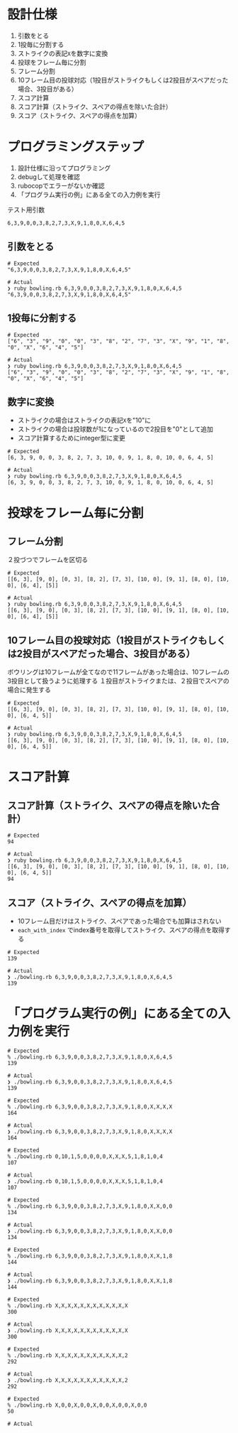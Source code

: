 
# 設計仕様
1. 引数をとる
1. 1投毎に分割する
1. ストライクの表記```X```を数字に変換
1. 投球をフレーム毎に分割
  1. フレーム分割
  1. 10フレーム目の投球対応（1投目がストライクもしくは2投目がスペアだった場合、3投目がある）
1. スコア計算
  1. スコア計算（ストライク、スペアの得点を除いた合計）
  1. スコア（ストライク、スペアの得点を加算）

# プログラミングステップ
1. 設計仕様に沿ってプログラミング
1. debugして処理を確認
1. rubocopでエラーがないか確認
1. 「プログラム実行の例」にある全ての入力例を実行


テスト用引数
```
6,3,9,0,0,3,8,2,7,3,X,9,1,8,0,X,6,4,5
```

## 引数をとる
```
# Expected
"6,3,9,0,0,3,8,2,7,3,X,9,1,8,0,X,6,4,5"
```

```
# Actual
❯ ruby bowling.rb 6,3,9,0,0,3,8,2,7,3,X,9,1,8,0,X,6,4,5
"6,3,9,0,0,3,8,2,7,3,X,9,1,8,0,X,6,4,5"
```

## 1投毎に分割する
```
# Expected
["6", "3", "9", "0", "0", "3", "8", "2", "7", "3", "X", "9", "1", "8", "0", "X", "6", "4", "5"]
```

```
# Actual
❯ ruby bowling.rb 6,3,9,0,0,3,8,2,7,3,X,9,1,8,0,X,6,4,5
["6", "3", "9", "0", "0", "3", "8", "2", "7", "3", "X", "9", "1", "8", "0", "X", "6", "4", "5"]
```

## 数字に変換
- ストライクの場合はストライクの表記```X```を"10"に
- ストライクの場合は投球数が1になっているので2投目を"0"として追加
- スコア計算するためにinteger型に変更

```
# Expected
[6, 3, 9, 0, 0, 3, 8, 2, 7, 3, 10, 0, 9, 1, 8, 0, 10, 0, 6, 4, 5]
```

```
# Actual
❯ ruby bowling.rb 6,3,9,0,0,3,8,2,7,3,X,9,1,8,0,X,6,4,5
[6, 3, 9, 0, 0, 3, 8, 2, 7, 3, 10, 0, 9, 1, 8, 0, 10, 0, 6, 4, 5]
```

# 投球をフレーム毎に分割
## フレーム分割
２投づつでフレームを区切る

```
# Expected
[[6, 3], [9, 0], [0, 3], [8, 2], [7, 3], [10, 0], [9, 1], [8, 0], [10, 0], [6, 4], [5]]
```

```
# Actual
❯ ruby bowling.rb 6,3,9,0,0,3,8,2,7,3,X,9,1,8,0,X,6,4,5
[[6, 3], [9, 0], [0, 3], [8, 2], [7, 3], [10, 0], [9, 1], [8, 0], [10, 0], [6, 4], [5]]
```

## 10フレーム目の投球対応（1投目がストライクもしくは2投目がスペアだった場合、3投目がある）
ボウリングは10フレームが全てなので11フレームがあった場合は、10フレームの3投目として扱うように処理する
１投目がストライクまたは、２投目でスペアの場合に発生する

```
# Expected
[[6, 3], [9, 0], [0, 3], [8, 2], [7, 3], [10, 0], [9, 1], [8, 0], [10, 0], [6, 4, 5]]
```

```
# Actual
❯ ruby bowling.rb 6,3,9,0,0,3,8,2,7,3,X,9,1,8,0,X,6,4,5
[[6, 3], [9, 0], [0, 3], [8, 2], [7, 3], [10, 0], [9, 1], [8, 0], [10, 0], [6, 4, 5]]
```

# スコア計算
## スコア計算（ストライク、スペアの得点を除いた合計）

```
# Expected
94
```

```
# Actual
❯ ruby bowling.rb 6,3,9,0,0,3,8,2,7,3,X,9,1,8,0,X,6,4,5
[[6, 3], [9, 0], [0, 3], [8, 2], [7, 3], [10, 0], [9, 1], [8, 0], [10, 0], [6, 4, 5]]
94
```

## スコア（ストライク、スペアの得点を加算）
- 10フレーム目だけはストライク、スペアであった場合でも加算はされない
- ```each_with_index``` でindex番号を取得してストライク、スペアの得点を取得する
```
# Expected
139
```

```
# Actual
❯ ./bowling.rb 6,3,9,0,0,3,8,2,7,3,X,9,1,8,0,X,6,4,5
139
```


# 「プログラム実行の例」にある全ての入力例を実行



```
# Expected
% ./bowling.rb 6,3,9,0,0,3,8,2,7,3,X,9,1,8,0,X,6,4,5
139
```

```
# Actual
❯ ./bowling.rb 6,3,9,0,0,3,8,2,7,3,X,9,1,8,0,X,6,4,5
139
```

```
# Expected
% ./bowling.rb 6,3,9,0,0,3,8,2,7,3,X,9,1,8,0,X,X,X,X
164
```

```
# Actual
❯ ./bowling.rb 6,3,9,0,0,3,8,2,7,3,X,9,1,8,0,X,X,X,X
164
```

```
# Expected
% ./bowling.rb 0,10,1,5,0,0,0,0,X,X,X,5,1,8,1,0,4
107
```

```
# Actual
❯ ./bowling.rb 0,10,1,5,0,0,0,0,X,X,X,5,1,8,1,0,4
107
```

```
# Expected
% ./bowling.rb 6,3,9,0,0,3,8,2,7,3,X,9,1,8,0,X,X,0,0
134
```

```
# Actual
❯ ./bowling.rb 6,3,9,0,0,3,8,2,7,3,X,9,1,8,0,X,X,0,0
134
```

```
# Expected
% ./bowling.rb 6,3,9,0,0,3,8,2,7,3,X,9,1,8,0,X,X,1,8
144
```

```
# Actual
❯ ./bowling.rb 6,3,9,0,0,3,8,2,7,3,X,9,1,8,0,X,X,1,8
144
```

```
# Expected
% ./bowling.rb X,X,X,X,X,X,X,X,X,X,X,X 
300
```

```
# Actual
❯ ./bowling.rb X,X,X,X,X,X,X,X,X,X,X,X 
300
```

```
# Expected
% ./bowling.rb X,X,X,X,X,X,X,X,X,X,X,2
292
```

```
# Actual
❯ ./bowling.rb X,X,X,X,X,X,X,X,X,X,X,2
292
```

```
# Expected
% ./bowling.rb X,0,0,X,0,0,X,0,0,X,0,0,X,0,0 
50
```

```
# Actual

```
